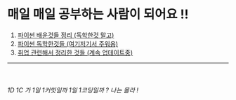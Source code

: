 # 매일 매일 공부하는 사람이 되어요 !!



1. [파이썬 배운것들 정리 (독학한것 말고)](https://github.com/mhd329/python_class_01_03)
2. [파이썬 독학한것들 (여기저기서 주워옴)](https://github.com/mhd329/Python_study)
3. [취업 관련해서 정리한 것들 (계속 업데이트중)](https://github.com/mhd329/job-research)



---

​    

###### 1D 1C 가 1일 1커밋일까 1일 1코딩일까 ? 나는 몰라 !

